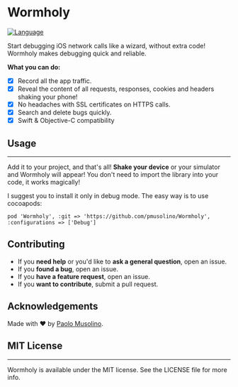 # Wormholy

  [![Language](https://img.shields.io/badge/Swift-4-orange.svg)]()
  
  Start debugging iOS network calls like a wizard, without extra code! Wormholy makes debugging quick and reliable.
  
  
  **What you can do:**
  
  - [x] Record all the app traffic.
  - [x] Reveal the content of all requests, responses, cookies and headers shaking your phone!
  - [x] No headaches with SSL certificates on HTTPS calls.
  - [x] Search and delete bugs quickly.
  - [x] Swift & Objective-C compatibility
  
## Usage
----------------
Add it to your project, and that's all! **Shake your device** or your simulator and Wormholy will appear! You don't need to import the library into your code, it works magically!

I suggest you to install it only in debug mode. The easy way is to use cocoapods:

```
pod 'Wormholy', :git => 'https://github.com/pmusolino/Wormholy', :configurations => ['Debug']
``` 


## Contributing

- If you **need help** or you'd like to **ask a general question**, open an issue.
- If you **found a bug**, open an issue.
- If you **have a feature request**, open an issue.
- If you **want to contribute**, submit a pull request.


## Acknowledgements

Made with ❤️ by [Paolo Musolino](https://github.com/pmusolino).


## MIT License
----------------
Wormholy is available under the MIT license. See the LICENSE file for more info.